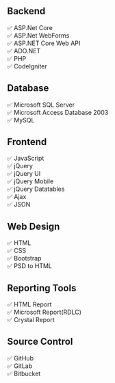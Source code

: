## Backend
✅ ASP.Net Core </br>
✅ ASP.Net WebForms </br>
✅ ASP.NET Core Web API </br>
✅ ADO.NET </br>
✅ PHP </br>
✅ CodeIgniter </br>

## Database
✅ Microsoft SQL Server </br>
✅ Microsoft Access Database 2003 </br>
✅ MySQL </br>

## Frontend
✅ JavaScript </br>
✅ jQuery </br>
✅ jQuery UI </br>
✅ jQuery Mobile </br>
✅ jQuery Datatables </br>
✅ Ajax </br>
✅ JSON </br>

## Web Design
✅ HTML </br>
✅ CSS </br>
✅ Bootstrap </br>
✅ PSD to HTML </br>

## Reporting Tools
✅ HTML Report </br>
✅ Microsoft Report(RDLC) </br>
✅ Crystal Report </br>

## Source Control
✅ GitHub </br>
✅ GitLab </br>
✅ Bitbucket </br>
